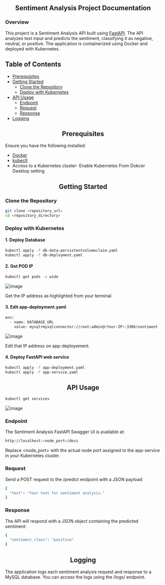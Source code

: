 ## <div align="center">Sentiment Analysis Project Documentation</div>

### Overview
This project is a Sentiment Analysis API built using  [FastAPI](https://fastapi.tiangolo.com/). The API analyzes text input and predicts the sentiment, classifying it as negative, neutral, or positive. The application is containerized using Docker and deployed with Kubernetes.

## Table of Contents
- [Prerequisites](#prerequisites)
- [Getting Started](#getting-started)
  - [Clone the Repository](#clone-the-repository)
  - [Deploy with Kubernetes](#deploy-with-kubernetes)
- [API Usage](#api-usage)
  - [Endpoint](#endpoint)
  - [Request](#request)
  - [Response](#response)
- [Logging](#logging)

##  <div align="center">Prerequisites</div>

Ensure you have the following installed:

- [Docker](https://docs.docker.com/get-docker/)
- [kubectl](https://kubernetes.io/docs/tasks/tools/install-kubectl/)
- Access to a Kubernetes cluster- Enable Kubernetes From Dokcer Desktop setting

##  <div align="center">Getting Started</div>
  
### Clone the Repository

```bash
git clone <repository_url>
cd <repository_directory>
```

### Deploy with Kubernetes


  
#### 1. Deploy Database
```bash
kubectl apply -f db-data-persistentvolumeclaim.yaml
kubectl apply -f db-deployment.yaml  
```

#### 2. Get POD IP 
```bash
kubectl get pods -o wide    
```

![image](https://github.com/GabruAru/Sentiment-analysis/assets/84130891/7d892c24-a330-42fc-a957-7f8547fa6815)


Get the IP address as highlighted from your terminal 

#### 3. Edit app-deployment.yaml
```bash
env:
  - name: DATABASE_URL
    value: mysql+mysqlconnector://root:admin@<Your-IP>:3306/sentiment   
```

![image](https://github.com/GabruAru/Sentiment-analysis/assets/84130891/0d9b5132-8121-4803-abe4-fec16504bb93)

Edit that IP address on app-deployement. 



#### 4. Deploy FastAPI web service

```bash
kubectl apply -f app-deployment.yaml     
kubectl apply -f app-service.yaml        
```



##  <div align="center">API Usage</div>

```bash
kubectl get services
```

![image](https://github.com/GabruAru/Sentiment-analysis/assets/84130891/e22415fc-024a-4b7d-8fbf-53f8368b1766)

### Endpoint

The Sentiment Analysis FastAPI Swagger UI is available at:

```bash
http://localhost:<node_port>/docs
```
Replace <node_port> with the actual node port assigned to the app-service in your Kubernetes cluster.

### Request 

Send a POST request to the /predict endpoint with a JSON payload:

``` bash
{
  "text": "Your text for sentiment analysis."
}
```

### Response 

The API will respond with a JSON object containing the predicted sentiment:

``` bash
{
  "sentiment_class": "positive"
}
```

##  <div align="center">Logging</div> 

The application logs each sentiment analysis request and response to a MySQL database. You can access the logs using the /logs/ endpoint.
















